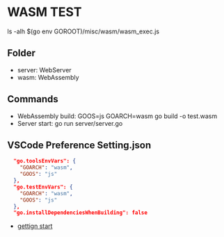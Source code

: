 # WASM TEST

ls -alh $(go env GOROOT)/misc/wasm/wasm_exec.js

## Folder

- server: WebServer
- wasm: WebAssembly

## Commands

- WebAssembly build: GOOS=js GOARCH=wasm go build -o test.wasm
- Server start: go run server/server.go

## VSCode Preference Setting.json

```json
  "go.toolsEnvVars": {
    "GOARCH": "wasm",
    "GOOS": "js"
  },
  "go.testEnvVars": {
    "GOARCH": "wasm",
    "GOOS": "js"
  },
  "go.installDependenciesWhenBuilding": false
```

- [gettign start](https://github.com/golang/go/wiki/WebAssembly#getting-started)
